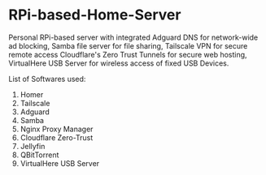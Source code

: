 # RPi-based-Home-Server
Personal RPi-based server with integrated Adguard DNS for network-wide ad blocking, Samba file server for file sharing, Tailscale VPN for secure remote access Cloudflare's Zero Trust Tunnels for secure web hosting, VirtualHere USB Server for wireless access of fixed USB Devices.

List of Softwares used:
1. Homer
2. Tailscale 
3. Adguard 
4. Samba 
5. Nginx Proxy Manager 
6. Cloudflare Zero-Trust 
7. Jellyfin 
8. QBitTorrent
9. VirtualHere USB Server